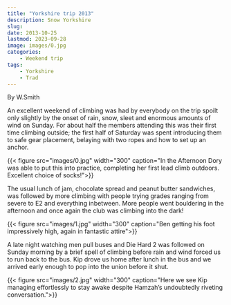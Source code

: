 ```yaml
---
title: "Yorkshire trip 2013"
description: Snow Yorkshire
slug: 
date: 2013-10-25
lastmod: 2023-09-28
image: images/0.jpg
categories:
    - Weekend trip
tags:
    - Yorkshire
    - Trad
---
```


By W.Smith

An excellent weekend of climbing was had by everybody on the trip spoilt only slightly by the
onset of rain, snow, sleet and enormous amounts of wind on Sunday. For about half the members
attending this was their first time climbing outside; the first half of Saturday was spent
introducing them to safe gear placement, belaying with two ropes and how to set up an anchor.

{{< figure src="images/0.jpg" width="300" caption="In the Afternoon Dory was able to put this into practice, completing her first lead climb outdoors. Excellent choice of socks!">}}

The usual lunch of jam, chocolate spread and peanut butter sandwiches, was followed by more
climbing with people trying grades ranging from severe to E2 and everything inbetween. More
people went bouldering in the afternoon and once again the club was climbing into the dark!

{{< figure src="images/1.jpg" width="300" caption="Ben getting his foot impressively high, again in fantastic attire">}}


A late night watching men pull buses and Die Hard 2 was followed on Sunday morning by a
brief spell of climbing before rain and wind forced us to run back to the bus. Kip drove us home
after lunch in the bus and we arrived early enough to pop into the union before it shut.


{{< figure src="images/2.jpg" width="300" caption="Here we see Kip managing effortlessly to stay awake despite Hamzah’s undoubtedly riveting conversation.">}}
